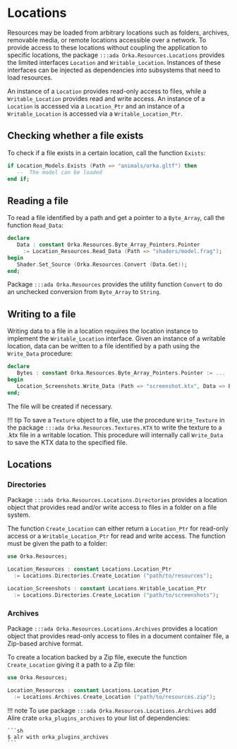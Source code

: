 # Locations

Resources may be loaded from arbitrary locations such as folders,
archives, removable media, or remote locations accessible over a
network. To provide access to these locations without coupling the
application to specific locations, the package `:::ada Orka.Resources.Locations`
provides the limited interfaces `Location` and `Writable_Location`.
Instances of these interfaces can be injected as dependencies into
subsystems that need to load resources.

An instance of a `Location` provides read-only access to files, while a
`Writable_Location` provides read and write access. An instance of a
`Location` is accessed via a `Location_Ptr` and an instance of a
`Writable_Location` is accessed via a `Writable_Location_Ptr`.

## Checking whether a file exists

To check if a file exists in a certain location, call the function `Exists`:

```ada linenums="1"
if Location_Models.Exists (Path => "animals/orka.gltf") then
   --  The model can be loaded
end if;
```

## Reading a file

To read a file identified by a path and get a pointer to a `Byte_Array`,
call the function `Read_Data`:

```ada linenums="1"
declare
   Data : constant Orka.Resources.Byte_Array_Pointers.Pointer
     := Location_Resources.Read_Data (Path => "shaders/model.frag");
begin
   Shader.Set_Source (Orka.Resources.Convert (Data.Get));
end;
```

Package `:::ada Orka.Resources` provides the utility function `Convert`
to do an unchecked conversion from `Byte_Array` to `String`.

## Writing to a file

Writing data to a file in a location requires the location instance
to implement the `Writable_Location` interface. Given an instance of
a writable location, data can be written to a file identified by a path
using the `Write_Data` procedure:

```ada linenums="1"
declare
   Bytes : constant Orka.Resources.Byte_Array_Pointers.Pointer := ...
begin
   Location_Screenshots.Write_Data (Path => "screenshot.ktx", Data => Bytes.Get);
end;
```

The file will be created if necessary.

!!! tip
    To save a `Texture` object to a file, use the procedure `Write_Texture`
    in the package `:::ada Orka.Resources.Textures.KTX` to write the texture
    to a .ktx file in a writable location. This procedure will internally
    call `Write_Data` to save the KTX data to the specified file.

## Locations

### Directories

Package `:::ada Orka.Resources.Locations.Directories` provides a location
object that provides read and/or write access to files in a folder on a
file system.

The function `Create_Location` can either return a `Location_Ptr` for
read-only access or a `Writable_Location_Ptr` for read and write access.
The function must be given the path to a folder:

```ada linenums="1"
use Orka.Resources;

Location_Resources : constant Locations.Location_Ptr
  := Locations.Directories.Create_Location ("path/to/resources");

Location_Screenshots : constant Locations.Writable_Location_Ptr
  := Locations.Directories.Create_Location ("path/to/screenshots");
```

### Archives

Package `:::ada Orka.Resources.Locations.Archives` provides a location
object that provides read-only access to files in a document container
file, a Zip-based archive format.

To create a location backed by a Zip file, execute the function
`Create_Location` giving it a path to a Zip file:

```ada linenums="1"
use Orka.Resources;

Location_Resources : constant Locations.Location_Ptr
  := Locations.Archives.Create_Location ("path/to/resources.zip");
```

!!! note
    To use package `:::ada Orka.Resources.Locations.Archives` add
    Alire crate `orka_plugins_archives` to your list of dependencies:

    ```sh
    $ alr with orka_plugins_archives
    ```
